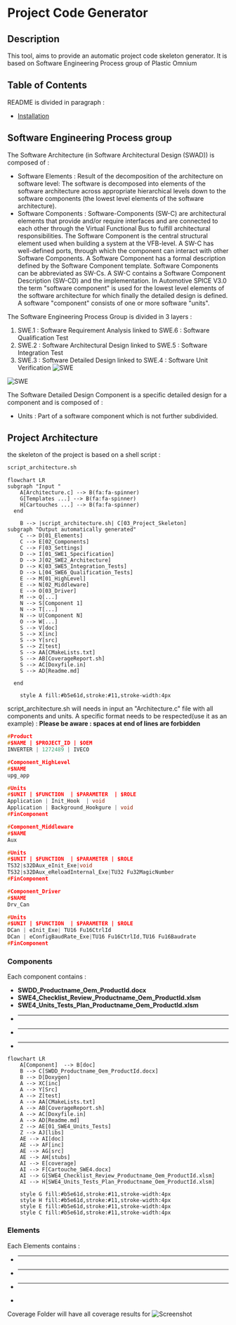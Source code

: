 # Project Code Generator

## Description

This tool, aims to provide an automatic project code skeleton generator. 
It is based on Software Engineering Process group of Plastic Omnium

## Table of Contents  

README is divided in paragraph :

- [Installation](INSTALL.md) 
 
## Software Engineering Process group

The Software Architecture (in Software Architectural Design (SWAD)) is composed of :
   - Software Elements : Result of the decomposition of the architecture on software level: The software is decomposed into elements of the software architecture across appropriate hierarchical levels down to the software components (the lowest level elements of the software architecture).
   - Software Components : Software-Components (SW-C) are architectural elements that provide and/or require interfaces and are connected to each other through the Virtual Functional Bus to fulfill architectural responsibilities. The Software Component is the central structural element used when building a system at the VFB-level. A SW-C has well-defined ports, through which the component can interact with other Software Components. A Software Component has a formal description defined by the Software Component template. Software Components can be abbreviated as SW-Cs. A SW-C contains a Software Component Description (SW-CD) and the implementation. In Automotive SPICE V3.0 the term "software component" is used for the lowest level elements of the software architecture for which finally the detailed design is defined. A software "component" consists of one or more software "units".

The Software Engineering Process Group is divided in 3 layers :
   1. SWE.1 : Software Requirement Analysis linked to SWE.6 : Software Qualification Test
   2. SWE.2 : Software Architectural Design linked to SWE.5 : Software Integration Test
   3. SWE.3 : Software Detailed Design linked to SWE.4 : Software Unit Verification
![SWE](images/SWE2.PNG)

![SWE](images/SWE.PNG)



The Software Detailed Design Component is a specific detailed design for a component and is composed of :
- Units : Part of a software component which is not further subdivided. 



## Project Architecture

the skeleton of the project is based on a shell script :
```bash
script_architecture.sh
```


```mermaid 
flowchart LR
subgraph "Input "
    A[Architecture.c] --> B(fa:fa-spinner)
    G[Templates ...] --> B(fa:fa-spinner)
    H[Cartouches ...] --> B(fa:fa-spinner)
  end
    
    B --> |script_architecture.sh| C[03_Project_Skeleton]
subgraph "Output automatically generated"
    C --> D[01_Elements]
    C --> E[02_Components]
    C --> F[03_Settings]
    D --> I[01_SWE1_Specification]
    D --> J[02_SWE2_Architecture]
    D --> K[03_SWE5_Integration_Tests]
    D --> L[04_SWE6_Qualification_Tests]
    E --> M[01_HighLevel]
    E --> N[02_Middleware]
    E --> O[03_Driver] 
    M --> Q[...] 
    N --> S[Component 1]
    N --> T[...]
    N --> U[Component N] 
    O --> W[...] 
    S --> V[doc]
    S --> X[inc]
    S --> Y[src]
    S --> Z[test]
    S --> AA[CMakeLists.txt]
    S --> AB[CoverageReport.sh]
    S --> AC[Doxyfile.in]
    S --> AD[Readme.md]
    
  end
  
    style A fill:#b5e61d,stroke:#11,stroke-width:4px
```

script_architecture.sh will needs in input an "Architecture.c" file with all  components and units.
A specific format needs to be respected(use it as an example) :
**Please be aware : spaces at end of lines are forbidden**

```C
#Product
#$NAME | $PROJECT_ID | $OEM
INVERTER | 1272489 | IVECO

#Component_HighLevel
#$NAME
upg_app

#Units
#$UNIT | $FUNCTION  | $PARAMETER  | $ROLE 
Application | Init_Hook  | void
Application | Background_Hookgure | void
#FinComponent

#Component_Middleware
#$NAME
Aux

#Units
#$UNIT | $FUNCTION  | $PARAMETER | $ROLE 
TS32|s32DAux_eInit_Exe|void
TS32|s32DAux_eReloadInternal_Exe|TU32 Fu32MagicNumber 
#FinComponent

#Component_Driver
#$NAME
Drv_Can

#Units
#$UNIT | $FUNCTION  | $PARAMETER | $ROLE 
DCan | eInit_Exe| TU16 Fu16CtrlId
DCan | eConfigBaudRate_Exe|TU16 Fu16CtrlId,TU16 Fu16Baudrate 
#FinComponent
```
### Components
Each component contains :
- **SWDD_Productname_Oem_ProductId.docx** 
- **SWE4_Checklist_Review_Productname_Oem_ProductId.xlsm**
- **SWE4_Units_Tests_Plan_Productname_Oem_ProductId.xlsm**
- ** **
- ** **
- ** **

```mermaid 
flowchart LR 
    A[Component]  --> B[doc]
    B --> C[SWDD_Productname_Oem_ProductId.docx]
    B --> D[Doxygen]
    A --> XC[inc]
    A --> Y[Src]
    A --> Z[test]
    A --> AA[CMakeLists.txt]
    A --> AB[CoverageReport.sh]
    A --> AC[Doxyfile.in]
    A --> AD[Readme.md]
    Z --> AE[01_SWE4_Units_Tests]
    Z --> AJ[libs]
    AE --> AI[doc]
    AE --> AF[inc]
    AE --> AG[src]
    AE --> AH[stubs]
    AI --> E[coverage]
    AI --> F[Cartouche_SWE4.docx]
    AI --> G[SWE4_Checklist_Review_Productname_Oem_ProductId.xlsm]
    AI --> H[SWE4_Units_Tests_Plan_Productname_Oem_ProductId.xlsm]

    style G fill:#b5e61d,stroke:#11,stroke-width:4px
    style H fill:#b5e61d,stroke:#11,stroke-width:4px 
    style E fill:#b5e61d,stroke:#11,stroke-width:4px 
    style C fill:#b5e61d,stroke:#11,stroke-width:4px
```

### Elements
Each Elements contains :

- ** **
- ** **
- ** **
- 
Coverage Folder will have all coverage results for 
![Screenshot](images/Capture.PNG)
